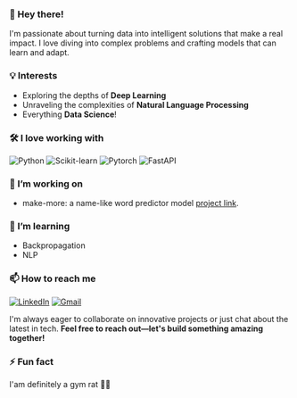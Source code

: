 ### 👋 Hey there!

I'm passionate about turning data into intelligent solutions that make a real impact. I love diving into complex problems and crafting models that can learn and adapt.

### 💡 Interests

- Exploring the depths of **Deep Learning**
- Unraveling the complexities of **Natural Language Processing**
- Everything **Data Science**!


### 🛠 I love working with

<div display="flex">
  <img alt="Python" src="https://img.shields.io/badge/Python-3776AB?style=for-the-badge&logo=python&logoColor=white">
  <img alt="Scikit-learn" src="https://img.shields.io/badge/scikit--learn-F7931E?style=for-the-badge&logo=scikitlearn&logoColor=white">
  <img alt="Pytorch" src="https://img.shields.io/badge/Pytorch-EE4C2C?style=for-the-badge&logo=pytorch&color=black">
  <img alt="FastAPI" src="https://img.shields.io/badge/FastAPI-009688?style=for-the-badge&logo=fastapi&logoColor=white">
</div>

### 🔭 I’m working on

- make-more: a name-like word predictor model [project link](https://github.com/bebocoding/make-more).

### 🌱 I’m learning

- Backpropagation
- NLP


### 📫 How to reach me

<div display="flex">
  <a href="https://www.linkedin.com/in/abdullahmohy/" target='_blank'><img alt="LinkedIn" src="https://img.shields.io/badge/LinkedIn-blue?style=for-the-badge&logo=linkedin"></a>
<a href="mailto:abdallahmohy242@gmail.com"><img alt="Gmail" src="https://img.shields.io/badge/Gmail-white?style=for-the-badge&logo=gmail"></a>
</div>


I'm always eager to collaborate on innovative projects or just chat about the latest in tech. **Feel free to reach out—let's build something amazing together!**
      
### ⚡ Fun fact

I'am definitely a gym rat 🏋️‍♂

<!--
**bebocoding/bebocoding** is a ✨ _special_ ✨ repository because its `README.md` (this file) appears on your GitHub profile.

Here are some ideas to get you started:

- 🔭 I’m currently working on ...
- 🌱 I’m currently learning ...
- 👯 I’m looking to collaborate on ...
- 🤔 I’m looking for help with ...
- 💬 Ask me about ...
- 📫 How to reach me: ...
- 😄 Pronouns: ...
- ⚡ Fun fact: ...
-->
